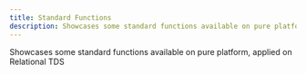 ```yaml
---
title: Standard Functions
description: Showcases some standard functions available on pure platform
---
```


Showcases some standard functions available on pure platform, applied on Relational TDS
